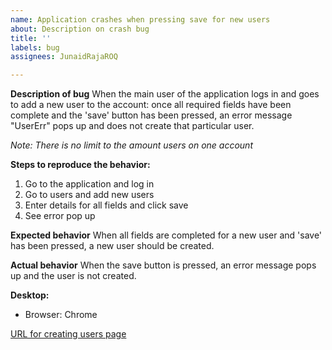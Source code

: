 ```yaml
---
name: Application crashes when pressing save for new users
about: Description on crash bug
title: ''
labels: bug
assignees: JunaidRajaROQ

---
```


**Description of bug**
When the main user of the application logs in and goes to add a new user to the account: once all required fields have been complete and the 'save' button has been pressed, an error message "UserErr" pops up and does not create that particular user.

*Note: There is no limit to the amount users on one account*

**Steps to reproduce the behavior:**
1. Go to the application and log in
2. Go to users and add new users
3. Enter details for all fields and click save
4. See error pop up

**Expected behavior**
When all fields are completed for a new user and 'save' has been pressed, a new user should be created.

**Actual behavior**
When the save button is pressed, an error message pops up and the user is not created.

**Desktop:**
 - Browser: Chrome

[URL for creating users page](https://www.example.com)
